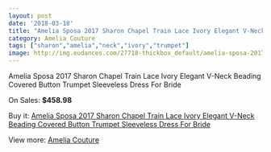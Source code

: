 ```yaml
---
layout: post
date: '2018-03-18'
title: "Amelia Sposa 2017 Sharon Chapel Train Lace Ivory Elegant V-Neck Beading Covered Button Trumpet Sleeveless Dress For Bride"
category: Amelia Couture
tags: ["sharon","amelia","neck","ivory","trumpet"]
image: http://img.eudances.com/27718-thickbox_default/amelia-sposa-2017-sharon-chapel-train-lace-ivory-elegant-v-neck-beading-covered-button-trumpet-sleeveless-dress-for-bride.jpg
---
```

Amelia Sposa 2017 Sharon Chapel Train Lace Ivory Elegant V-Neck Beading Covered Button Trumpet Sleeveless Dress For Bride

On Sales: **$458.98**
<a href="https://www.eudances.com/en/amelia-couture/9205-amelia-sposa-2017-sharon-chapel-train-lace-ivory-elegant-v-neck-beading-covered-button-trumpet-sleeveless-dress-for-bride.html"><amp-img layout="responsive" width="600" height="600" src="//img.eudances.com/27718-thickbox_default/amelia-sposa-2017-sharon-chapel-train-lace-ivory-elegant-v-neck-beading-covered-button-trumpet-sleeveless-dress-for-bride.jpg" alt="Amelia Sposa 2017 Sharon Chapel Train Lace Ivory Elegant V-Neck Beading Covered Button Trumpet Sleeveless Dress For Bride 0" /></a>
<a href="https://www.eudances.com/en/amelia-couture/9205-amelia-sposa-2017-sharon-chapel-train-lace-ivory-elegant-v-neck-beading-covered-button-trumpet-sleeveless-dress-for-bride.html"><amp-img layout="responsive" width="600" height="600" src="//img.eudances.com/27724-thickbox_default/amelia-sposa-2017-sharon-chapel-train-lace-ivory-elegant-v-neck-beading-covered-button-trumpet-sleeveless-dress-for-bride.jpg" alt="Amelia Sposa 2017 Sharon Chapel Train Lace Ivory Elegant V-Neck Beading Covered Button Trumpet Sleeveless Dress For Bride 1" /></a>
<a href="https://www.eudances.com/en/amelia-couture/9205-amelia-sposa-2017-sharon-chapel-train-lace-ivory-elegant-v-neck-beading-covered-button-trumpet-sleeveless-dress-for-bride.html"><amp-img layout="responsive" width="600" height="600" src="//img.eudances.com/27723-thickbox_default/amelia-sposa-2017-sharon-chapel-train-lace-ivory-elegant-v-neck-beading-covered-button-trumpet-sleeveless-dress-for-bride.jpg" alt="Amelia Sposa 2017 Sharon Chapel Train Lace Ivory Elegant V-Neck Beading Covered Button Trumpet Sleeveless Dress For Bride 2" /></a>
<a href="https://www.eudances.com/en/amelia-couture/9205-amelia-sposa-2017-sharon-chapel-train-lace-ivory-elegant-v-neck-beading-covered-button-trumpet-sleeveless-dress-for-bride.html"><amp-img layout="responsive" width="600" height="600" src="//img.eudances.com/27722-thickbox_default/amelia-sposa-2017-sharon-chapel-train-lace-ivory-elegant-v-neck-beading-covered-button-trumpet-sleeveless-dress-for-bride.jpg" alt="Amelia Sposa 2017 Sharon Chapel Train Lace Ivory Elegant V-Neck Beading Covered Button Trumpet Sleeveless Dress For Bride 3" /></a>
<a href="https://www.eudances.com/en/amelia-couture/9205-amelia-sposa-2017-sharon-chapel-train-lace-ivory-elegant-v-neck-beading-covered-button-trumpet-sleeveless-dress-for-bride.html"><amp-img layout="responsive" width="600" height="600" src="//img.eudances.com/27721-thickbox_default/amelia-sposa-2017-sharon-chapel-train-lace-ivory-elegant-v-neck-beading-covered-button-trumpet-sleeveless-dress-for-bride.jpg" alt="Amelia Sposa 2017 Sharon Chapel Train Lace Ivory Elegant V-Neck Beading Covered Button Trumpet Sleeveless Dress For Bride 4" /></a>
<a href="https://www.eudances.com/en/amelia-couture/9205-amelia-sposa-2017-sharon-chapel-train-lace-ivory-elegant-v-neck-beading-covered-button-trumpet-sleeveless-dress-for-bride.html"><amp-img layout="responsive" width="600" height="600" src="//img.eudances.com/27720-thickbox_default/amelia-sposa-2017-sharon-chapel-train-lace-ivory-elegant-v-neck-beading-covered-button-trumpet-sleeveless-dress-for-bride.jpg" alt="Amelia Sposa 2017 Sharon Chapel Train Lace Ivory Elegant V-Neck Beading Covered Button Trumpet Sleeveless Dress For Bride 5" /></a>
<a href="https://www.eudances.com/en/amelia-couture/9205-amelia-sposa-2017-sharon-chapel-train-lace-ivory-elegant-v-neck-beading-covered-button-trumpet-sleeveless-dress-for-bride.html"><amp-img layout="responsive" width="600" height="600" src="//img.eudances.com/27719-thickbox_default/amelia-sposa-2017-sharon-chapel-train-lace-ivory-elegant-v-neck-beading-covered-button-trumpet-sleeveless-dress-for-bride.jpg" alt="Amelia Sposa 2017 Sharon Chapel Train Lace Ivory Elegant V-Neck Beading Covered Button Trumpet Sleeveless Dress For Bride 6" /></a>

Buy it: [Amelia Sposa 2017 Sharon Chapel Train Lace Ivory Elegant V-Neck Beading Covered Button Trumpet Sleeveless Dress For Bride](https://www.eudances.com/en/amelia-couture/9205-amelia-sposa-2017-sharon-chapel-train-lace-ivory-elegant-v-neck-beading-covered-button-trumpet-sleeveless-dress-for-bride.html "Amelia Sposa 2017 Sharon Chapel Train Lace Ivory Elegant V-Neck Beading Covered Button Trumpet Sleeveless Dress For Bride")

View more: [Amelia Couture](https://www.eudances.com/en/54-Amelia-Couture "Amelia Couture")